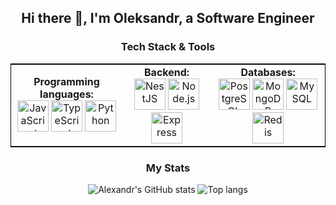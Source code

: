   <h2 align="center">Hi there 👋, I'm Oleksandr, a Software Engineer</h2>
<h3 align="center">Tech Stack & Tools</h3>

<table style="width:100%; text-align:center; border-collapse:collapse; border:1px solid black;">
  <tr>
    <td style="vertical-align:middle;"><strong>Programming languages:</strong><br/>
      <img src="https://skillicons.dev/icons?i=js" title="JavaScript" style="width:50px; height:50px;"/>
      <img src="https://skillicons.dev/icons?i=ts" title="TypeScript" style="width:50px; height:50px;"/>
      <img src="https://skillicons.dev/icons?i=py" title="Python" style="width:50px; height:50px;"/>
    </td>
    <td style="vertical-align:middle;"><strong>Backend:</strong><br/>
      <img src="https://skillicons.dev/icons?i=nestjs" title="NestJS" style="width:50px; height:50px;"/>
      <img src="https://skillicons.dev/icons?i=nodejs" title="Node.js" style="width:50px; height:50px;"/>
      <img src="https://skillicons.dev/icons?i=express" title="Express" style="width:50px; height:50px;"/>
    </td>
    <td style="vertical-align:middle;"><strong>Databases:</strong><br/>
      <img src="https://skillicons.dev/icons?i=postgres" title="PostgreSQL" style="width:50px; height:50px;"/>
      <img src="https://skillicons.dev/icons?i=mongodb" title="MongoDB" style="width:50px; height:50px;"/>
      <img src="https://skillicons.dev/icons?i=mysql" title="MySQL" style="width:50px; height:50px;"/>
      <img src="https://skillicons.dev/icons?i=redis" title="Redis" style="width:50px; height:50px;"/>
    </td>
  </tr>
</table>


  
<h3 align="center">My Stats</h3>
<div align="center">
  <img alt="Alexandr's GitHub stats" src="https://github-readme-stats.vercel.app/api?username=seemyoon&show_icons=true&theme=transparent"/>
  <img alt="Top langs" src="https://github-readme-stats.vercel.app/api/top-langs/?username=seemyoon&layout=compact&langs_count=8&theme=transparent"/>
</div>  
